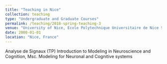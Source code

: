 ```yaml
---
title: "Teaching in Nice"
collection: teaching
type: "Undergraduate and Graduate Courses"
permalink: /teaching/2018-spring-teaching-3
venue: "University of Nice, Ecole Polytechnique Universitaire de Nice Sophia Antipolis"
date: 2000-01-01
location: "Nice, France"
---
```


Analyse de Signaux (TP)
Introduction to Modeling in Neuroscience and Cognition, Msc. Modeling for Neuronal and Cognitive systems




